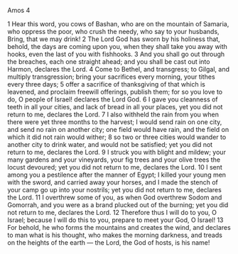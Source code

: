 Amos 4

1	Hear this word, you cows of Bashan, who are on the mountain of Samaria, who oppress the poor, who crush the needy, who say to your husbands, Bring, that we may drink!
2	The Lord God has sworn by his holiness that, behold, the days are coming upon you, when they shall take you away with hooks, even the last of you with fishhooks.
3	And you shall go out through the breaches, each one straight ahead; and you shall be cast out into Harmon, declares the Lord.
4	Come to Bethel, and transgress; to Gilgal, and multiply transgression; bring your sacrifices every morning, your tithes every three days;
5	offer a sacrifice of thanksgiving of that which is leavened, and proclaim freewill offerings, publish them; for so you love to do, O people of Israel! declares the Lord God.
6	I gave you cleanness of teeth in all your cities, and lack of bread in all your places, yet you did not return to me, declares the Lord.
7	I also withheld the rain from you when there were yet three months to the harvest; I would send rain on one city, and send no rain on another city; one field would have rain, and the field on which it did not rain would wither;
8	so two or three cities would wander to another city to drink water, and would not be satisfied; yet you did not return to me, declares the Lord.
9	I struck you with blight and mildew; your many gardens and your vineyards, your fig trees and your olive trees the locust devoured; yet you did not return to me, declares the Lord.
10	I sent among you a pestilence after the manner of Egypt; I killed your young men with the sword, and carried away your horses, and I made the stench of your camp go up into your nostrils; yet you did not return to me, declares the Lord.
11	I overthrew some of you, as when God overthrew Sodom and Gomorrah, and you were as a brand plucked out of the burning; yet you did not return to me, declares the Lord.
12	Therefore thus I will do to you, O Israel; because I will do this to you, prepare to meet your God, O Israel!
13	For behold, he who forms the mountains and creates the wind, and declares to man what is his thought, who makes the morning darkness, and treads on the heights of the earth — the Lord, the God of hosts, is his name!

